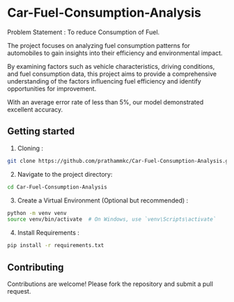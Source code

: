 # Car-Fuel-Consumption-Analysis

Problem Statement : To reduce Consumption of Fuel.

The project focuses on analyzing fuel consumption patterns for automobiles to gain insights into their efficiency and environmental impact. 

By examining factors such as vehicle characteristics, driving conditions, and fuel consumption data, this project aims to provide a comprehensive understanding of the factors influencing fuel efficiency and identify opportunities for improvement. 

With an average error rate of less than 5%, our model demonstrated excellent accuracy.

## Getting started
1. Cloning : 
```sh
git clone https://github.com/prathammkc/Car-Fuel-Consumption-Analysis.git
```
2. Navigate to the project directory:
```sh
cd Car-Fuel-Consumption-Analysis
```
3. Create a Virtual Environment (Optional but recommended) : 
```sh
python -m venv venv
source venv/bin/activate  # On Windows, use `venv\Scripts\activate`
```

4. Install Requirements : 
```sh
pip install -r requirements.txt
```

## Contributing
Contributions are welcome! Please fork the repository and submit a pull request.
